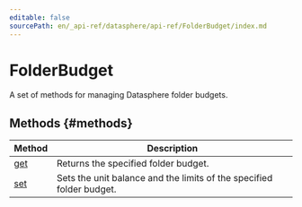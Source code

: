 ```yaml
---
editable: false
sourcePath: en/_api-ref/datasphere/api-ref/FolderBudget/index.md
---
```



# FolderBudget
A set of methods for managing Datasphere folder budgets.

## Methods {#methods}
Method | Description
--- | ---
[get](get.md) | Returns the specified folder budget.
[set](set.md) | Sets the unit balance and the limits of the specified folder budget.